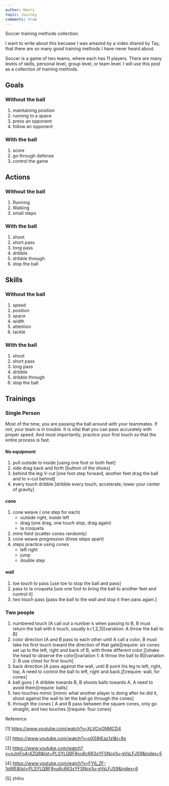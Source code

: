 ```yaml
---
author: Henry
topic: Journey
comments: true
---
```


Soccer training methods collection.

I want to write about this becuase I was amazed by a video shared by Tay, that there are so many good training methods I have never heard about.

Soccer is a game of two teams, where each has 11 players. There are many levels of skills, personal level, group level, or team level. I will use this post as a collection of training methods.


## Goals

### Without the ball

1. maintaining position
2. running to a space
3. press an opponent
4. follow an opponent

### With the ball

1. score
2. go through defense
3. control the game

## Actions

### Without the ball

1. Running
2. Walking
3. small steps

### With the ball

1. shoot
2. short pass
3. long pass
4. dribble
5. dribble through
6. stop the ball

## Skills

### Without the ball

1. speed
2. position
3. space
4. width
5. attention
6. tackle

### With the ball

1. shoot
2. short pass
3. long pass
4. dribble
5. dribble through
6. stop the ball

## Trainings

### Single Person

Most of the time, you are passing the ball around with your teammates. If not, your team is in trouble. It is vital that you can pass accurately with proper speed. And most importantly, practice your first touch so that the entire process is fast.

#### No equipment

1. pull outside to inside [using one foot or both feet]
2. side drag back and forth [buttom of the shoes]
3. behind the leg V-cut [one foot step forward, another feet drag the ball and to v-cut behind]
4. every touch dribble [dribble every touch, accelerate, lower your center of gravity]

#### cone
1. cone weave ( one step for each)
   - outside right, inside left
   - drag (one drag, one touch stop, drag again)
   - la croqueta
2. mine field (scatter cones randomly)
3. cone weave progression (three steps apart)
4. steps practice using cones
   - left right
   - jump
   - double step

#### wall
1. toe touch to pass [use toe to stop the ball and pass]
2. pass to la croqueta [use one foot to bring the ball to another feet and control it]
3. two touch pass [pass the ball to the wall and stop it then pass again.]

### Two people

1. numbered touch \[A call out a number k when passing to B, B must return the ball with k touch, usually k=1,2,3\]\[variation: A throw the ball to B\] 
2. color direction \[A and B pass to each other until A call a color, B must take his first touch toward the direction of that gate\]\[require: six cones set up to the left, right and back of B, with three different color.\]\[shake the head to observe the color\]\[variation 1: A throw the ball to B\]\[variation 2: B use chest for first touch\]
3. back direction \[A pass against the wall, until B point his leg to left, right, top, A need to control the ball to left, right and back.\][\require: wall, for cones\]
4. ball guns \[ A dribble towards B, B shoots balls towards A, A need to avoid them\]\[require: balls\]
5. two touches mimic \[mimic what another player is doing after he did it, shoot against the wall to let the ball go through the cones]
6. through the cones \[ A and B pass between the square cones, only go straight, and two touches.\]\[require: four cones\]


Reference

[1] <https://www.youtube.com/watch?v=XLVCnONMCD4>

[2] <https://www.youtube.com/watch?v=pXS8tEaz1zI&t=8s>

[3] <https://www.youtube.com/watch?v=oJmFo4r4ZQ8&list=PLSYLQBF8yu6c663xYFSNcp1u-gVsLFJS9&index=5>

[4] <https://www.youtube.com/watch?v=FY6_ZF-1qWE&list=PLSYLQBF8yu6c663xYFSNcp1u-gVsLFJS9&index=6>

[5] zhihu 